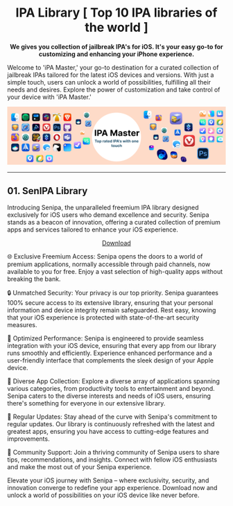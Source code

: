 <h1 align="center">IPA Library [ Top 10 IPA libraries of the world ]</h1>
<p align="center"><strong>We gives you collection of jailbreak IPA's for iOS. It's your easy go-to for customizing and enhancing your iPhone experience.</strong></p>

Welcome to 'iPA Master,' your go-to destination for a curated collection of jailbreak IPAs tailored for the latest iOS devices and versions. With just a simple touch, users can unlock a world of possibilities, fulfilling all their needs and desires. Explore the power of customization and take control of your device with 'iPA Master.'

![image](https://github.com/iPA-Master/ipa-library/blob/main/ipa-master-banner-image.png)

<hr>

<h2>01. SenIPA Library</h2>

Introducing Senipa, the unparalleled freemium IPA library designed exclusively for iOS users who demand excellence and security. Senipa stands as a beacon of innovation, offering a curated collection of premium apps and services tailored to enhance your iOS experience.

<div align="center">

<!-- Place this tag where you want the button to render. -->
<a class="github-button" href="https://github.com/iPA-Master/ipa-library/archive/HEAD.zip" data-color-scheme="no-preference: light; light: light; dark: dark;" data-icon="octicon-download" data-size="large" aria-label="Download iPA-Master/ipa-library on GitHub">Download</a>

</div>


🌐 Exclusive Freemium Access: Senipa opens the doors to a world of premium applications, normally accessible through paid channels, now available to you for free. Enjoy a vast selection of high-quality apps without breaking the bank.

🔒 Unmatched Security: Your privacy is our top priority. Senipa guarantees 100% secure access to its extensive library, ensuring that your personal information and device integrity remain safeguarded. Rest easy, knowing that your iOS experience is protected with state-of-the-art security measures.

🚀 Optimized Performance: Senipa is engineered to provide seamless integration with your iOS device, ensuring that every app from our library runs smoothly and efficiently. Experience enhanced performance and a user-friendly interface that complements the sleek design of your Apple device.

🌈 Diverse App Collection: Explore a diverse array of applications spanning various categories, from productivity tools to entertainment and beyond. Senipa caters to the diverse interests and needs of iOS users, ensuring there's something for everyone in our extensive library.

🔄 Regular Updates: Stay ahead of the curve with Senipa's commitment to regular updates. Our library is continuously refreshed with the latest and greatest apps, ensuring you have access to cutting-edge features and improvements.

👥 Community Support: Join a thriving community of Senipa users to share tips, recommendations, and insights. Connect with fellow iOS enthusiasts and make the most out of your Senipa experience.

Elevate your iOS journey with Senipa – where exclusivity, security, and innovation converge to redefine your app experience. Download now and unlock a world of possibilities on your iOS device like never before.

<!-- Place this tag in your head or just before your close body tag. -->
